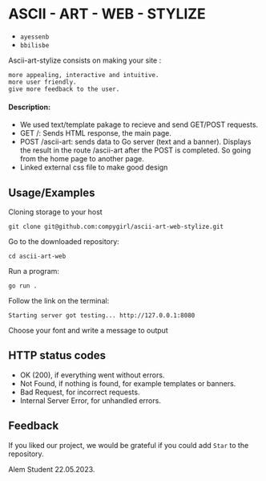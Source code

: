 
# ASCII - ART - WEB - STYLIZE
* `ayessenb` 
* `bbilisbe` 



Ascii-art-stylize consists on making your site :

    more appealing, interactive and intuitive.
    more user friendly.
    give more feedback to the user.


#### Description:


* We used text/template pakage to recieve and send GET/POST requests.
* GET /: Sends HTML response, the main page.
* POST /ascii-art: sends data to Go server (text and a banner). Displays the result in the route /ascii-art after the POST is completed. So going from the home page to another page.
* Linked external css file to make good design 



## Usage/Examples
Cloning storage to your host
```CMD/Terminal 
git clone git@github.com:compygirl/ascii-art-web-stylize.git
```
Go to the downloaded repository:

```CMD/Terminal 
cd ascii-art-web
```
Run a program:
```CMD/Terminal 
go run . 
```

Follow the link on the terminal:
```CMD/Terminal 
Starting server got testing... http://127.0.0.1:8080 
```

Choose your font and write a message to output



## HTTP status codes
* OK (200), if everything went without errors.
* Not Found, if nothing is found, for example templates or banners.
* Bad Request, for incorrect requests.
* Internal Server Error, for unhandled errors.



## Feedback

If you liked our project, we would be grateful if you could add `Star` to the repository.

Alem Student
22.05.2023.